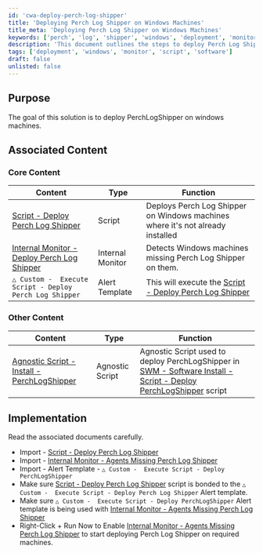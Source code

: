 ```yaml
---
id: 'cwa-deploy-perch-log-shipper'
title: 'Deploying Perch Log Shipper on Windows Machines'
title_meta: 'Deploying Perch Log Shipper on Windows Machines'
keywords: ['perch', 'log', 'shipper', 'windows', 'deployment', 'monitor']
description: 'This document outlines the steps to deploy Perch Log Shipper on Windows machines, detailing associated scripts and monitors needed for effective implementation.'
tags: ['deployment', 'windows', 'monitor', 'script', 'software']
draft: false
unlisted: false
---
```

## Purpose

The goal of this solution is to deploy PerchLogShipper on windows machines.

## Associated Content

### Core Content

| Content                                                                 | Type         | Function                                                                     |
|-------------------------------------------------------------------------|--------------|------------------------------------------------------------------------------|
| [Script - Deploy Perch Log Shipper](https://proval.itglue.com/DOC-5078775-14986108) | Script       | Deploys Perch Log Shipper on Windows machines where it's not already installed |
| [Internal Monitor - Deploy Perch Log Shipper](https://proval.itglue.com/DOC-5078775-14986404) | Internal Monitor | Detects Windows machines missing Perch Log Shipper on them.                  |
| `△ Custom -  Execute Script - Deploy Perch Log Shipper`               | Alert Template | This will execute the [Script - Deploy Perch Log Shipper](https://proval.itglue.com/DOC-5078775-14986108) |

### Other Content

| Content                                                                 | Type           | Function                                                                                           |
|-------------------------------------------------------------------------|----------------|----------------------------------------------------------------------------------------------------|
| [Agnostic Script - Install - PerchLogShipper](https://proval.itglue.com/DOC-5078775-14959900) | Agnostic Script | Agnostic Script used to deploy PerchLogShipper in [SWM - Software Install - Script - Deploy PerchLogShipper](https://proval.itglue.com/DOC-5078775-14986108) script |

## Implementation

Read the associated documents carefully. 

- Import - [Script - Deploy Perch Log Shipper](https://proval.itglue.com/DOC-5078775-14986108) 
- Import - [Internal Monitor - Agents Missing Perch Log Shipper](https://proval.itglue.com/DOC-5078775-14986404) 
- Import - Alert Template - `△ Custom -  Execute Script - Deploy PerchLogShipper`
- Make sure [Script - Deploy Perch Log Shipper](https://proval.itglue.com/DOC-5078775-14986108) script is bonded to the `△ Custom -  Execute Script - Deploy Perch Log Shipper` Alert template.
- Make sure `△ Custom -  Execute Script - Deploy PerchLogShipper` Alert template is being used with [Internal Monitor - Agents Missing Perch Log Shipper](https://proval.itglue.com/DOC-5078775-14986404)
- Right-Click + Run Now to Enable [Internal Monitor - Agents Missing Perch Log Shipper](https://proval.itglue.com/DOC-5078775-14986404) to start deploying Perch Log Shipper on required machines.


